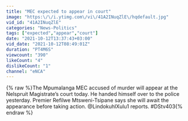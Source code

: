 ```yaml
---
title: "MEC expected to appear in court"
image: "https:\/\/i.ytimg.com\/vi\/41A2INuqZlE\/hqdefault.jpg"
vid_id: "41A2INuqZlE"
categories: "News-Politics"
tags: ["expected","appear","court"]
date: "2021-10-12T13:37:43+03:00"
vid_date: "2021-10-12T08:49:01Z"
duration: "PT4M6S"
viewcount: "390"
likeCount: "4"
dislikeCount: "1"
channel: "eNCA"
---
```

{% raw %}The Mpumalanga MEC accused of murder will appear at the Nelspruit Magistrate’s court today. He handed himself over to the police yesterday. Premier Refilwe Mtsweni-Tsipane says she will await the appearance before taking action. @LindokuhlXulu1 reports. #DStv403{% endraw %}
